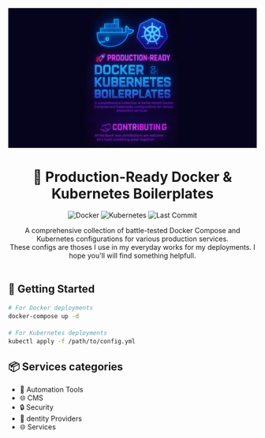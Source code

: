 <div align="center">
 <img alt="hero-image" src="./imgs/hero.png">
</div>

<h1 align="center">🚀 Production-Ready Docker & Kubernetes Boilerplates</h1>

<p align="center">
  <img src="https://img.shields.io/badge/Docker-2CA5E0?style=for-the-badge&logo=docker&logoColor=white" alt="Docker">
  <img src="https://img.shields.io/badge/kubernetes-326ce5.svg?style=for-the-badge&logo=kubernetes&logoColor=white" alt="Kubernetes">
  <img src="https://img.shields.io/github/last-commit/victor3spoir/boilerplates?style=for-the-badge" alt="Last Commit">
</p>

<div align="center">
  A comprehensive collection of battle-tested Docker Compose and Kubernetes configurations for various production services.
  <br/>
  These configs are thoses I use in my everyday works for my deployments. I hope you'll will find something helpfull.
</div>

<br>

## 🚀 Getting Started

```bash
# For Docker deployments
docker-compose up -d

# For Kubernetes deployments
kubectl apply -f /path/to/config.yml
```

## 📦 Services categories

- 🤖 Automation Tools
- 🌐 CMS
- 🔒 Security
- 👤 dentity Providers
- 🌐 Services
